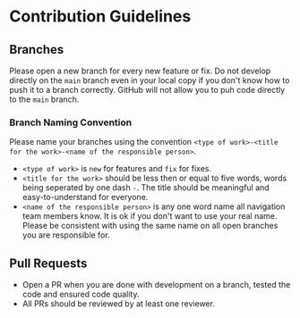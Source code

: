 # Contribution Guidelines

## Branches
Please open a new branch for every new feature or fix. Do not develop directly on the `main` branch even in your local copy if you don't know how to push it to a branch correctly. GitHub will not allow you to puh code directly to the `main` branch.

### Branch Naming Convention
Please name your branches using the convention `<type of work>-<title for the work>-<name of the responsible person>`.

- `<type of work>` is `new` for features and `fix` for fixes.
- `<title for the work>` should be less then or equal to five words, words being seperated by one dash `-`. The title should be meaningful and easy-to-understand for everyone.
- `<name of the responsible person>` is any one word name all navigation team members know. It is ok if you don't want to use your real name. Please be consistent with using the same name on all open branches you are responsible for.


## Pull Requests
- Open a PR when you are done with development on a branch, tested the code and ensured code quality.
- All PRs should be reviewed by at least one reviewer.
